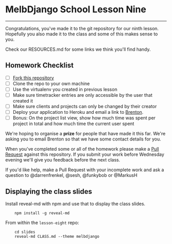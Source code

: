 # MelbDjango School Lesson Nine

---

Congratulations, you've made it to the git repository for our ninth lesson. Hopefully you also made it to the class and some of this makes sense to you.

Check our RESOURCES.md for some links we think you'll find handy.


## Homework Checklist

- [ ] [Fork this repository][gh-fork]
- [ ] Clone the repo to your own machine
- [ ] Use the virtualenv you created in previous lesson
- [ ] Make sure timetracker entries are only accessible by the user that created it
- [ ] Make sure clients and projects can only be changed by their creator
- [ ] Deploy your application to Heroku and email a link to [Brenton](brenton@commoncode.com.au).
- [ ] Bonus: On the project list view, show how much time was spent per project in total and how much time the current user spent

We're hoping to organise a **prize** for people that have made it this far. We're asking you to email Brenton so that we have some contact details for you.

When you've completed some or all of the homework please make a [Pull Request][gh-pr] against this repository. If you submit your work before Wednesday evening we'll give you feedback before the next class.

If you'd like help, make a Pull Request with your incomplete work and ask a question to @darrenfrenkel, @sesh, @funkybob or @MarkusH


## Displaying the class slides

Install reveal-md with npm and use that to display the class slides.

```
    npm install -g reveal-md
```

From within the `lesson-eight` repo:

```
    cd slides
    reveal-md CLASS.md --theme melbdjango
```

[gh-fork]: https://help.github.com/articles/fork-a-repo/
[gh-pr]: https://help.github.com/articles/using-pull-requests/
[project]: https://github.com/MelbDjango/melbdjango-project
